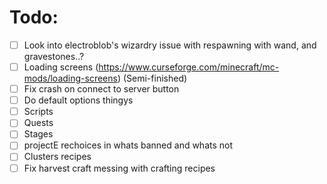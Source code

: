 # Todo:
 - [ ] Look into electroblob's wizardry issue with respawning with wand, and gravestones..?
 - [ ] Loading screens (https://www.curseforge.com/minecraft/mc-mods/loading-screens) (Semi-finished)
 - [ ] Fix crash on connect to server button
 - [ ] Do default options thingys
 - [ ] Scripts
 - [ ] Quests
 - [ ] Stages
 - [ ] projectE rechoices in whats banned and whats not
 - [ ] Clusters recipes
 - [ ] Fix harvest craft messing with crafting recipes
